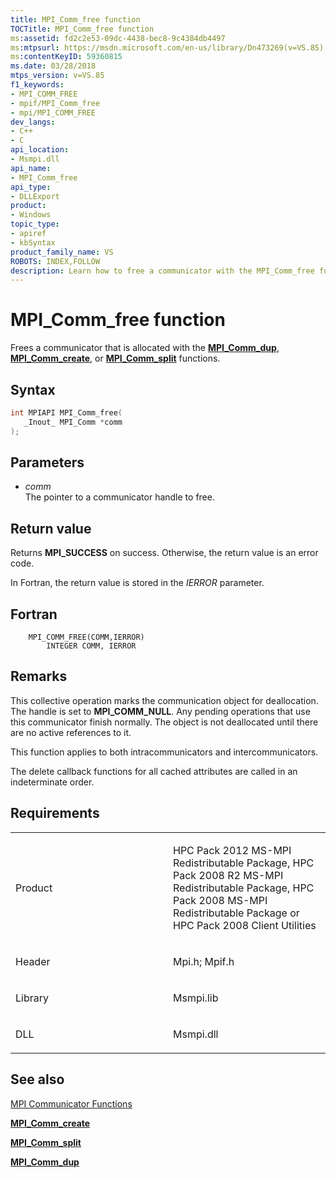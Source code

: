 ```yaml
---
title: MPI_Comm_free function
TOCTitle: MPI_Comm_free function
ms:assetid: fd2c2e53-09dc-4438-bec8-9c4384db4497
ms:mtpsurl: https://msdn.microsoft.com/en-us/library/Dn473269(v=VS.85)
ms:contentKeyID: 59360815
ms.date: 03/28/2018
mtps_version: v=VS.85
f1_keywords:
- MPI_COMM_FREE
- mpif/MPI_Comm_free
- mpi/MPI_COMM_FREE
dev_langs:
- C++
- C
api_location:
- Msmpi.dll
api_name:
- MPI_Comm_free
api_type:
- DLLExport
product:
- Windows
topic_type:
- apiref
- kbSyntax
product_family_name: VS
ROBOTS: INDEX,FOLLOW
description: Learn how to free a communicator with the MPI_Comm_free function. Understand its syntax, parameters, return values, and application in both intra and intercommunicators.
---
```


# MPI\_Comm\_free function

Frees a communicator that is allocated with the [**MPI\_Comm\_dup**](mpi-comm-dup-function.md), [**MPI\_Comm\_create**](mpi-comm-create-function.md), or [**MPI\_Comm\_split**](mpi-comm-split-function.md) functions.

## Syntax

``` c++
int MPIAPI MPI_Comm_free(
   _Inout_ MPI_Comm *comm
);
```

## Parameters

  - *comm*  
    The pointer to a communicator handle to free.

## Return value

Returns **MPI\_SUCCESS** on success. Otherwise, the return value is an error code.

In Fortran, the return value is stored in the *IERROR* parameter.

## Fortran

``` FORTRAN
    MPI_COMM_FREE(COMM,IERROR)
        INTEGER COMM, IERROR
```

## Remarks

This collective operation marks the communication object for deallocation. The handle is set to **MPI\_COMM\_NULL**. Any pending operations that use this communicator finish normally. The object is not deallocated until there are no active references to it.

This function applies to both intracommunicators and intercommunicators.

The delete callback functions for all cached attributes are called in an indeterminate order.

## Requirements

<table>
<colgroup>
<col style="width: 50%" />
<col style="width: 50%" />
</colgroup>
<tbody>
<tr class="odd">
<td><p>Product</p></td>
<td><p>HPC Pack 2012 MS-MPI Redistributable Package, HPC Pack 2008 R2 MS-MPI Redistributable Package, HPC Pack 2008 MS-MPI Redistributable Package or HPC Pack 2008 Client Utilities</p></td>
</tr>
<tr class="even">
<td><p>Header</p></td>
<td>Mpi.h;
Mpif.h</td>
</tr>
<tr class="odd">
<td><p>Library</p></td>
<td>Msmpi.lib</td>
</tr>
<tr class="even">
<td><p>DLL</p></td>
<td>Msmpi.dll</td>
</tr>
</tbody>
</table>


## See also

[MPI Communicator Functions](mpi-communicator-functions.md)

[**MPI\_Comm\_create**](mpi-comm-create-function.md)

[**MPI\_Comm\_split**](mpi-comm-split-function.md)

[**MPI\_Comm\_dup**](mpi-comm-dup-function.md)

